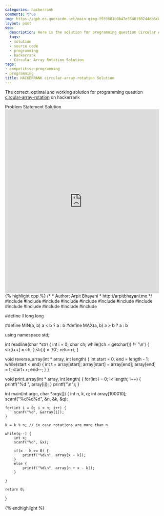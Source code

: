 ```yaml
---
categories: hackerrank
comments: true
img: https://qph.ec.quoracdn.net/main-qimg-f939681b0b47e5540398244db5c8966f?convert_to_webp=true
layout: post
seo:
  description: Here is the solution for programming question Circular Array Rotation on hackerrank
  tags:
  - solution
  - source code
  - programming
  - hackerrank
  - Circular Array Rotation Solution
tags:
- competitive-programming
- programming
title: HACKERRANK circular-array-rotation Solution
---
```

The correct, optimal and working solution for programming question [circular-array-rotation](https://www.hackerrank.com/challenges/circular-array-rotation) on hackerrank

<div class="ui secondary pointing large menu">
  <a class="grey item" data-tab="problem-statement">
    Problem Statement
  </a>
  <a class="active item grey" data-tab="solution">
    Solution
  </a>
</div>
<div class="ui bottom attached tab" data-tab="problem-statement">
    <iframe src="https://www.hackerrank.com/challenges/circular-array-rotation" width="100%" height="600px" style="overflow: scroll; border: none;"></iframe>
</div>
<div class="ui bottom attached active tab" data-tab="solution">
{% highlight cpp %}
/*
 *  Author: Arpit Bhayani
 *  http://arpitbhayani.me
 */
#include <cmath>
#include <cstdio>
#include <cstdlib>
#include <climits>
#include <deque>
#include <iostream>
#include <list>
#include <limits>
#include <map>
#include <queue>
#include <set>
#include <stack>
#include <vector>

#define ll long long

#define MIN(a, b) a < b ? a : b
#define MAX(a, b) a > b ? a : b

using namespace std;

int readline(char *str) {
    int i = 0;
    char ch;
    while((ch = getchar()) != '\n') {
        str[i++] = ch;
    }
    str[i] = '\0';
    return i;
}

void reverse_array(int * array, int length) {
    int start = 0, end = length - 1;
    while(start < end) {
        int t = array[start];
        array[start] = array[end];
        array[end] = t;
        start++;
        end--;
    }
}

void print_array(int * array, int length) {
    for(int i = 0; i< length; i++) {
        printf("%d ", array[i]);
    }
    printf("\n");
}

int main(int argc, char *argv[]) {
    int n, k, q;
    int array[100010];
    scanf("%d%d%d", &n, &k, &q);

    for(int i = 0; i < n; i++) {
        scanf("%d", &array[i]);
    }

    k = k % n; // in case rotations are more than n

    while(q--) {
        int x;
        scanf("%d", &x);

        if(x - k >= 0) {
            printf("%d\n", array[x - k]);
        }
        else {
            printf("%d\n", array[n + x - k]);
        }

    }

    return 0;
}

{% endhighlight %}
</div>
